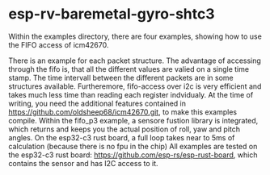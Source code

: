 # esp-rv-baremetal-gyro-shtc3

Within the examples directory, there are four examples, showing how to use the FIFO access of icm42670.

There is an example for each packet structure.
The advantage of accessing through the fifo is, that all the different values are valied on a single time stamp. The time intervall between the different packets are in some structures available.
Furtheremore, fifo-access over i2c is very efficient and takes much less time than reading each register indvidualy.
At the time of writing, you need the  additional features contained in https://github.com/oldsheep68/icm42670.git, to make  this examples compile.
Within the fifo_p3 example, a sensore fustion library is integrated, which returns and keeps you the actual position of roll, yaw and pitch angles. On the esp32-c3 rust board, a full loop takes near to 5ms of calculation (because there is no fpu in the chip)
All examples are tested on the esp32-c3 rust board: https://github.com/esp-rs/esp-rust-board, which contains the sensor and has I2C access to it.
